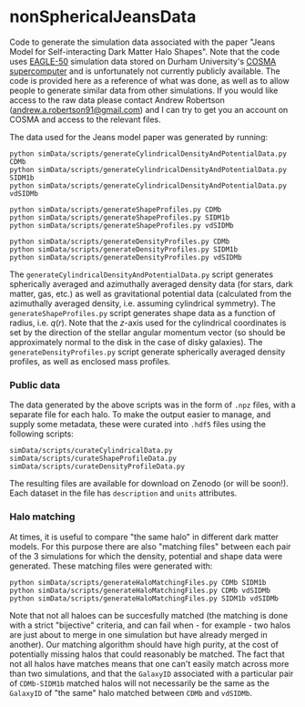 # nonSphericalJeansData
Code to generate the simulation data associated with the paper "Jeans Model for Self-interacting Dark Matter Halo Shapes". Note that the code uses [EAGLE-50](https://ui.adsabs.harvard.edu/abs/2021MNRAS.501.4610R/abstract) simulation data stored on Durham University's [COSMA supercomputer](https://cosma.readthedocs.io/en/latest/) and is unfortunately not currently publicly available. The code is provided here as a reference of what was done, as well as to allow people to generate similar data from other simulations. If you would like access to the raw data please contact Andrew Robertson (andrew.a.robertson91@gmail.com) and I can try to get you an account on COSMA and access to the relevant files.

The data used for the Jeans model paper was generated by running:
```
python simData/scripts/generateCylindricalDensityAndPotentialData.py CDMb
python simData/scripts/generateCylindricalDensityAndPotentialData.py SIDM1b
python simData/scripts/generateCylindricalDensityAndPotentialData.py vdSIDMb

python simData/scripts/generateShapeProfiles.py CDMb
python simData/scripts/generateShapeProfiles.py SIDM1b
python simData/scripts/generateShapeProfiles.py vdSIDMb

python simData/scripts/generateDensityProfiles.py CDMb
python simData/scripts/generateDensityProfiles.py SIDM1b
python simData/scripts/generateDensityProfiles.py vdSIDMb
```
The `generateCylindricalDensityAndPotentialData.py` script generates spherically averaged and azimuthally averaged density data (for stars, dark matter, gas, etc.) as well as gravitational potential data (calculated from the azimuthally averaged density, i.e. assuming cylindrical symmetry). The `generateShapeProfiles.py` script generates shape data as a function of radius, i.e. $q(r)$. Note that the $z$-axis used for the cylindrical coordinates is set by the direction of the stellar angular momentum vector (so should be approximately normal to the disk in the case of disky galaxies). The `generateDensityProfiles.py` script generate spherically averaged density profiles, as well as enclosed mass profiles.

### Public data
The data generated by the above scripts was in the form of `.npz` files, with a separate file for each halo. To make the output easier to manage, and supply some metadata, these were curated into `.hdf5` files using the following scripts:
```
simData/scripts/curateCylindricalData.py
simData/scripts/curateShapeProfileData.py
simData/scripts/curateDensityProfileData.py
```
The resulting files are available for download on Zenodo (or will be soon!). Each dataset in the file has `description` and `units` attributes. 

### Halo matching 

At times, it is useful to compare "the same halo" in different dark matter models. For this purpose there are also "matching files" between each pair of the 3 simulations for which the density, potential and shape data were generated. These matching files were generated with:
```
python simData/scripts/generateHaloMatchingFiles.py CDMb SIDM1b
python simData/scripts/generateHaloMatchingFiles.py CDMb vdSIDMb
python simData/scripts/generateHaloMatchingFiles.py SIDM1b vdSIDMb
```

Note that not all haloes can be succesfully matched (the matching is done with a strict "bijective" criteria, and can fail when - for example - two halos are just about to merge in one simulation but have already merged in another). Our matching algorithm should have high purity, at the cost of potentially missing halos that could reasonably be matched. The fact that not all halos have matches means that one can't easily match across more than two simulations, and that the `GalaxyID` associated with a particular pair of `CDMb-SIDM1b` matched halos will not necessarily be the same as the `GalaxyID` of "the same" halo matched between `CDMb` and `vdSIDMb`.

